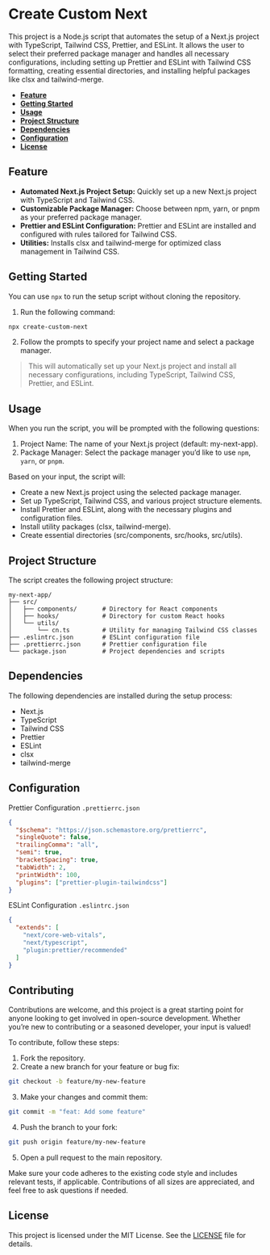 # Create Custom Next

This project is a Node.js script that automates the setup of a Next.js project with TypeScript, Tailwind CSS, Prettier, and ESLint. It allows the user to select their preferred package manager and handles all necessary configurations, including setting up Prettier and ESLint with Tailwind CSS formatting, creating essential directories, and installing helpful packages like clsx and tailwind-merge.

- [**Feature**](#feature)
- [**Getting Started**](#getting-started)
- [**Usage**](#usage)
- [**Project Structure**](#project-structure)
- [**Dependencies**](#dependencies)
- [**Configuration**](#configuration)
- [**License**](#license)

## Feature

- **Automated Next.js Project Setup:** Quickly set up a new Next.js project with TypeScript and Tailwind CSS.
- **Customizable Package Manager:** Choose between npm, yarn, or pnpm as your preferred package manager.
- **Prettier and ESLint Configuration:** Prettier and ESLint are installed and configured with rules tailored for Tailwind CSS.
- **Utilities:** Installs clsx and tailwind-merge for optimized class management in Tailwind CSS.

## Getting Started

You can use `npx` to run the setup script without cloning the repository.

1. Run the following command:

```bash
npx create-custom-next
```

2. Follow the prompts to specify your project name and select a package manager.

> This will automatically set up your Next.js project and install all necessary configurations, including TypeScript, Tailwind CSS, Prettier, and ESLint.

## Usage

When you run the script, you will be prompted with the following questions:

1. Project Name: The name of your Next.js project (default: my-next-app).
2. Package Manager: Select the package manager you’d like to use `npm`, `yarn`, or `pnpm`.

Based on your input, the script will:

- Create a new Next.js project using the selected package manager.
- Set up TypeScript, Tailwind CSS, and various project structure elements.
- Install Prettier and ESLint, along with the necessary plugins and configuration files.
- Install utility packages (clsx, tailwind-merge).
- Create essential directories (src/components, src/hooks, src/utils).

## Project Structure

The script creates the following project structure:

```
my-next-app/
├── src/
│   ├── components/       # Directory for React components
│   ├── hooks/            # Directory for custom React hooks
│   └── utils/
│       └── cn.ts         # Utility for managing Tailwind CSS classes
├── .eslintrc.json        # ESLint configuration file
├── .prettierrc.json      # Prettier configuration file
└── package.json          # Project dependencies and scripts
```

## Dependencies

The following dependencies are installed during the setup process:

- Next.js
- TypeScript
- Tailwind CSS
- Prettier
- ESLint
- clsx
- tailwind-merge

## Configuration

Prettier Configuration `.prettierrc.json`

```json
{
  "$schema": "https://json.schemastore.org/prettierrc",
  "singleQuote": false,
  "trailingComma": "all",
  "semi": true,
  "bracketSpacing": true,
  "tabWidth": 2,
  "printWidth": 100,
  "plugins": ["prettier-plugin-tailwindcss"]
}
```

ESLint Configuration `.eslintrc.json`

```json
{
  "extends": [
    "next/core-web-vitals",
    "next/typescript",
    "plugin:prettier/recommended"
  ]
}
```

## Contributing

Contributions are welcome, and this project is a great starting point for anyone looking to get involved in open-source development. Whether you’re new to contributing or a seasoned developer, your input is valued!

To contribute, follow these steps:

1. Fork the repository.
2. Create a new branch for your feature or bug fix:

```bash
git checkout -b feature/my-new-feature
```

3. Make your changes and commit them:

```bash
git commit -m "feat: Add some feature"
```

4. Push the branch to your fork:

```bash
git push origin feature/my-new-feature
```

5. Open a pull request to the main repository.

Make sure your code adheres to the existing code style and includes relevant tests, if applicable. Contributions of all sizes are appreciated, and feel free to ask questions if needed.

## License

This project is licensed under the MIT License. See the [LICENSE](https://github.com/tyecode/create-custom-next/blob/main/README.md) file for details.